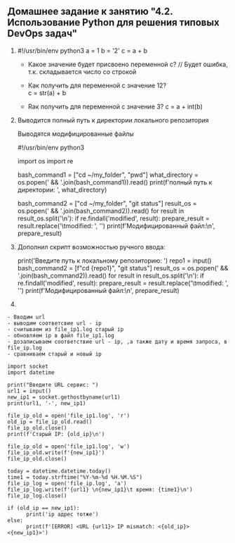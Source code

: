 ## Домашнее задание к занятию "4.2. Использование Python для решения типовых DevOps задач"

1.
	#!/usr/bin/env python3
	a = 1
	b = '2'
	c = a + b

	- Какое значение будет присвоено переменной c?		// Будет ошибка, т.к. складывается число со строкой

	- Как получить для переменной c значение 12?    
	c = str(a) + b

	- Rак получить для переменной c значение 3?
	c = a + int(b)

2.
	Выводится полный путь к директории локального репозитория
	
	Выводятся модифицированные файлы

	#!/usr/bin/env python3

	import os
	import re

	bash_command1 = ["cd ~/my_folder", "pwd"]
	what_directory = os.popen(' && '.join(bash_command1)).read()
	print(f'полный путь к директории: ', what_directory)

	bash_command2 = ["cd ~/my_folder", "git status"]
	result_os = os.popen(' && '.join(bash_command2)).read()
	for result in result_os.split('\n'):
    	  if re.findall('modified', result):
            prepare_result = result.replace('\tmodified: ', '')
            print(f'Модифицированный файл:\n', prepare_result)

3.
	Дополнил скрипт возможностью ручного ввода:
	
	print('Введите путь к локальному репозиторию: ')
	repo1 = input()
	bash_command2 = [f"cd {repo1}", "git status"]
	result_os = os.popen(' && '.join(bash_command2)).read()
	for result in result_os.split('\n'):
    	  if re.findall('modified', result):
            prepare_result = result.replace('\tmodified: ', '')
            print(f'Модифицированный файл:\n', prepare_result)

4.
	
	- Вводим url
	- выводим соответсвие url - ip
	- считываем из file_ip1.log старый ip
	- обновляем ip в файл file_ip1.log
	- дозаписываем соответствие url - ip, ,а также дату и время запроса, в file_ip.log
	- сравниваем старый и новый ip
	
	import socket
	import datetime

	print("Введите URL сервис: ")
	url1 = input()
	new_ip1 = socket.gethostbyname(url1)
	print(url1, '-', new_ip1)

	file_ip_old = open('file_ip1.log', 'r')
	old_ip = file_ip_old.read()
	file_ip_old.close()
	print(f'Старый IP: {old_ip}\n')

	file_ip_old = open('file_ip1.log', 'w')
	file_ip_old.write(f'{new_ip1}')
	file_ip_old.close()

	today = datetime.datetime.today()
	time1 = today.strftime("%Y-%m-%d %H.%M.%S")
	file_ip_log = open('file_ip.log', 'a')
	file_ip_log.write(f'{url1} \n{new_ip1}\t время: {time1}\n')
	file_ip_log.close()

	if (old_ip == new_ip1):
    	  print('ip адрес тотже')
	else:
    	  print(f'[ERROR] <URL {url1}> IP mismatch: <{old_ip}> <{new_ip1}>')
